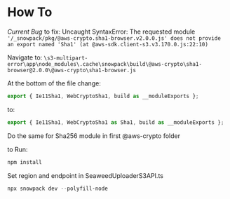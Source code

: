 # How To

*Current Bug*
to fix:
Uncaught SyntaxError: The requested module `'/_snowpack/pkg/@aws-crypto.sha1-browser.v2.0.0.js' does not provide an export named 'Sha1' (at @aws-sdk.client-s3.v3.170.0.js:22:10)`

Navigate to:
`\s3-multipart-error\app\node_modules\.cache\snowpack\build\@aws-crypto\sha1-browser@2.0.0\@aws-crypto\sha1-browser.js`

At the bottom of the file change:

~~~~ js
export { Ie11Sha1, WebCryptoSha1, build as __moduleExports };
~~~~

to:

~~~~js
export { Ie11Sha1, WebCryptoSha1 as Sha1, build as __moduleExports };
~~~~

Do the same for Sha256 module in first @aws-crypto folder

to Run:

~~~~powershell
npm install
~~~~

Set region and endpoint in SeaweedUploaderS3API.ts

~~~~powershell
npx snowpack dev --polyfill-node
~~~~
